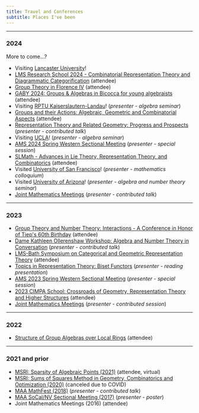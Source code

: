 ```yaml
---
title: Travel and Conferences
subtitle: Places I've been
---
```



---

### 2024

More to come...?

- Visiting [Lancaster University](https://www.lancaster.ac.uk/maths/)! 
- [LMS Research School 2024 - Combinatorial Representation Theory and Diagrammatic Categorification](https://sites.google.com/view/york-lms-research-school-2024/home) (attendee)
- [Group Theory in Florence IV](https://sites.google.com/view/groupsinflorenceiv/) (attendee)
- [GABY 2024: Groups & Algebras in Bicocca for young algebraists](https://staff.matapp.unimib.it/~/gaby/gaby2024/index.html) (attendee)
- Visiting [RPTU Kaiserslautern-Landau](https://math.rptu.de/en/home)! (*presenter - algebra seminar*)
- [Groups and their Actions: Algebraic, Geometric and Combinatorial Aspects](https://gaagc24.github.io) (attendee)
- [Representation Theory and Related Geometry: Progress and Prospects](https://sites.google.com/view/representation-theory-geometry) (*presenter - contributed talk*)
- Visiting [UCLA](https://ww3.math.ucla.edu/)! (*presenter - algebra seminar*)
- [AMS 2024 Spring Western Sectional Meeting](http://www.ams.org/meetings/sectional/2299_program.html) (*presenter - special session*)
- [SLMath - Advances in Lie Theory, Representation Theory, and Combinatorics](https://www.slmath.org/workshops/1065) (attendee)
- Visited [University of San Francisco](https://myusf.usfca.edu/arts-sciences/mathematics)! (*presenter - mathematics colloquium*)
- Visited [University of Arizona](https://www.math.arizona.edu/)! (*presenter - algebra and number theory seminar*)
- [Joint Mathematics Meetings](https://www.jointmathematicsmeetings.org/meetings/national/jmm2024/2300_program.html) (*presenter - contributed talk*)

---

### 2023

- [Group Theory and Number Theory: Interactions - A Conference in Honor of Tiep's 60th Birthday](https://sites.google.com/view/tiep60conference) (attendee)
- [Dame Kathleen Ollerenshaw Workshop: Algebra and Number Theory in Conversation](https://sites.google.com/view/antic-manchester/home?authuser=0) (*presenter - contributed talk*)
- [LMS-Bath Symposium on Categorical and Geometric Representation Theory](https://www.lms.ac.uk/events/symposium/CategoricalandGeometricRepresentationTheory) (attendee)
- [Topics in Representation Theory: Biset Functors](https://shi.matmor.unam.mx/workshop/main.html) (*presenter - reading presentation*)
- [AMS 2023 Spring Western Sectional Meeting](http://www.ams.org/meetings/sectional/2293_program.html) (*presenter - special session*)
- [2023 CIMPA School: Crossroads of Geometry, Representation Theory and Higher Structures](https://crossroads-2023.github.io/speakers.html) (attendee)
- [Joint Mathematics Meetings](https://www.jointmathematicsmeetings.org/meetings/national/jmm2023/2270_program.html) (*presenter - contributed session*)

---

### 2022

- [Structure of Group Algebras over Local Rings](https://sites.google.com/view/ambleside2022/home?authuser=0) (attendee)

---

### 2021 and prior

- [MSRI: Sparsity of Algebraic Points (2021)](https://www.msri.org/summer_schools/962) (attendee, virtual)
- [MSRI: Sums of Squares Method in Geometry, Combinatorics and Optimization (2020)](https://www.msri.org/summer_schools/924) (canceled due to COVID)
- [MAA MathFest (2018)](https://www.maa.org/sites/default/files/pdf/mathfest/2018/MathFestProgram2018.pdf) (*presenter - contributed talk*)
- [MAA SoCal/NV Sectional Meeting (2017)](http://sections.maa.org/socalnv/Meeting2017Spring.html) (*presenter - poster*)
- Joint Mathematics Meetings (2016) (attendee)

